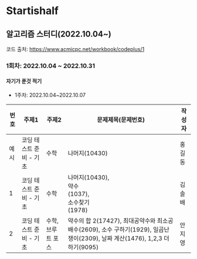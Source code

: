 # Startishalf

## 알고리즘 스터디(2022.10.04~)

코드 출처: https://www.acmicpc.net/workbook/codeplus/1

### 1회차: 2022.10.04 ~ 2022.10.31

#### 자기가 푼것 적기


- 1주차: 2022.10.04~2022.10.07


|번호|주제1|주제2| 문제제목(문제번호)                       | 작성자    |
|---|-----|---|----------------------------------|--------|
|예시|코딩 테스트 준비 - 기초|수학| 나머지(10430)                       | 홍길동    |
|1|코딩 테스트 준비 - 기초|수학| 나머지(10430), <br/>약수<br/>(1037), <br/>소수찾기<br/>(1978) | 김솔배 |
|2|코딩 테스트 준비 - 기초|수학, 브루트 포스| 약수의 합 2(17427), 최대공약수와 최소공배수(2609), 소수 구하기(1929), 일곱난쟁이(2309), 날짜 계산(1476), 1,2,3 더하기(9095)| 안지영|
